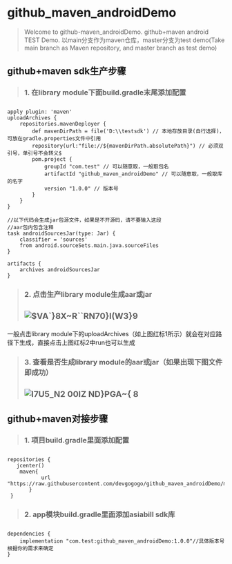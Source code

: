 # github_maven_androidDemo
> Welcome to github-maven_androidDemo. github+maven android TEST Demo. 以main分支作为maven仓库，master分支为test demo(Take main branch as Maven repository, and master branch as test  demo)



**<h2>github+maven sdk生产步骤</h2>**
> **<h3> 1. 在library module下面build.gradle末尾添加配置<h3>**

``` 
apply plugin: 'maven'
uploadArchives {
    repositories.mavenDeployer {
        def mavenDirPath = file('D:\\testsdk') // 本地存放目录(自行选择)，可放在gradle.properties文件中引用
        repository(url:"file://${mavenDirPath.absolutePath}") // 必须双引号，单引号不会转义$
        pom.project {
            groupId "com.test" // 可以随意取，一般取包名
            artifactId "github_maven_androidDemo" // 可以随意取，一般取库的名字
            version "1.0.0" // 版本号
        }
    }
}
 
//以下代码会生成jar包源文件，如果是不开源码，请不要输入这段
//aar包内包含注释
task androidSourcesJar(type: Jar) {
    classifier = 'sources'
    from android.sourceSets.main.java.sourceFiles
}

artifacts {
    archives androidSourcesJar
}
```
    
> **<h3> 2. 点击生产library module生成aar或jar<h3>**
    ![$VA`}8X~R``RN70}I(W3}9](https://user-images.githubusercontent.com/87508805/126256122-7f0c6f9e-40a4-49f6-99a8-356e3e71cd37.png)

   一般点击library module下的uploadArchives（如上图红标1所示）就会在对应路径下生成，直接点击上图红标2中run也可以生成
    
> **<h3> 3. 查看是否生成library module的aar或jar（如果出现下图文件即成功）<h3>**
![I7U5_N2 00IZ ND}PGA~{ 8](https://user-images.githubusercontent.com/87508805/126256906-c64aa092-905e-4060-b22b-29fc7f89d21c.png)

    
**<h2>github+maven对接步骤</h2>**
 
> **<h3> 1. 项目build.gradle里面添加配置<h3>**
 
 ```
 repositories {
    jcenter()
     maven{
            url "https://raw.githubusercontent.com/devgogogo/github_maven_androidDemo/main"
        }
  }
```
 
> **<h3>2. app模块build.gradle里面添加asiabill sdk库<h3>**
 
 ```
 dependencies {
     implementation "com.test:github_maven_androidDemo:1.0.0"//具体版本号根据你的需求来确定
 }
 ```
